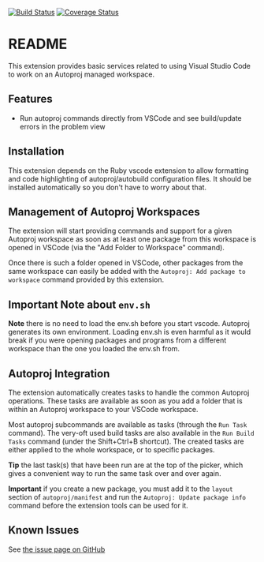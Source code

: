 [![Build Status](https://github.com/g-arjones/vscode-autoproj/actions/workflows/ci.yml/badge.svg?branch=master)](https://github.com/g-arjones/vscode-autoproj/actions/workflows/ci.yml)
[![Coverage Status](https://coveralls.io/repos/github/g-arjones/vscode-autoproj/badge.svg?branch=master)](https://coveralls.io/github/g-arjones/vscode-autoproj?branch=master)

# README

This extension provides basic services related to using Visual Studio Code to
work on an Autoproj managed workspace.

## Features

- Run autoproj commands directly from VSCode and see build/update errors in
  the problem view

## Installation

This extension depends on the Ruby vscode extension to allow formatting and code highlighting of autoproj/autobuild
configuration files. It should be installed automatically so you don't have to worry about that.

## Management of Autoproj Workspaces

The extension will start providing commands and support for a given Autoproj
workspace as soon as at least one package from this workspace is opened in
VSCode (via the "Add Folder to Workspace" command).

Once there is such a folder opened in VSCode, other packages from the same
workspace can easily be added with the `Autoproj: Add package to workspace` command
provided by this extension.

## Important Note about `env.sh`

**Note** there is no need to load the env.sh before you start vscode. Autoproj
generates its own environment. Loading env.sh is even harmful as it would break
if you were opening packages and programs from a different workspace than the one
you loaded the env.sh from.

## Autoproj Integration

The extension automatically creates tasks to handle the common
Autoproj operations. These tasks are available as soon as you add a folder that
is within an Autoproj workspace to your VSCode workspace.

Most autoproj subcommands are available as tasks (through the `Run Task` command).
The very-oft used build tasks are also available in the `Run Build Tasks`
command (under the Shift+Ctrl+B shortcut). The created tasks are either
applied to the whole workspace, or to specific packages.

**Tip** the last task(s) that have been run are at the top of the picker, which
gives a convenient way to run the same task over and over again.

**Important** if you create a new package, you must add it to the `layout`
section of `autoproj/manifest` and run the `Autoproj: Update package info`
command before the extension tools can be used for it.

## Known Issues

See [the issue page on GitHub](https://github.com/g-arjones/vscode-autoproj/issues)
